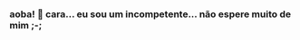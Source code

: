 ### aoba! 👋 cara... eu sou um incompetente... não espere muito de mim ;-;

<!--
**karlos404/karlos404** is a ✨ _special_ ✨ repository because its `README.md` (this file) appears on your GitHub profile.

Here are some ideas to get you started:

- 🔭 I’m currently working on ... nothing
- 🌱 I’m currently learning ... nothing
- 👯 I’m looking to collaborate on ... nowhere
- 🤔 I’m looking for help with ... no one
- 💬 Ask me about ... nothing
- 📫 How to reach me: ... do not
- 😄 Pronouns: ... crosaint
- ⚡ Fun fact: ... I'm lazy :/
--> 
